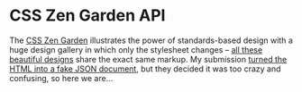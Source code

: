 CSS Zen Garden API
==================

The [CSS Zen Garden](http://www.csszengarden.com) illustrates the power of standards-based design with a huge design gallery in which only the stylesheet changes – [all these beautiful designs](http://www.mezzoblue.com/zengarden/alldesigns/) share the exact same markup. My submission [turned the HTML into a fake JSON document](http://www.csszengarden.com/?cssfile=http://rawgit.com/vijithassar/css-zen-garden-api/master/api.css), but they decided it was too crazy and confusing, so here we are...
